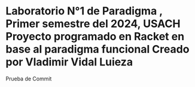 # Laboratorio N°1 de Paradigma , Primer semestre del 2024, USACH Proyecto programado en Racket en base al paradigma funcional Creado por Vladimir Vidal Luieza
 Prueba de Commit